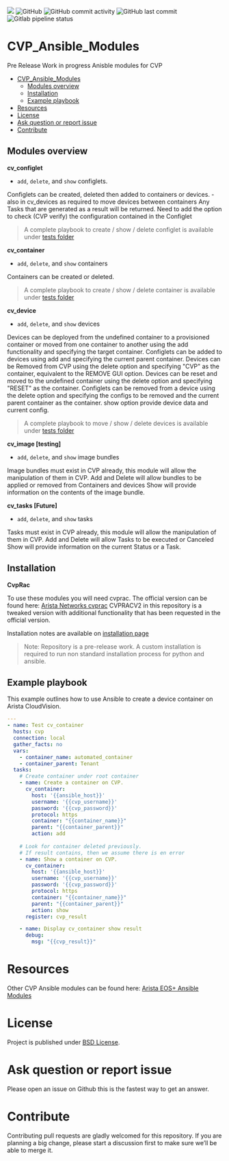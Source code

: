 ![](https://img.shields.io/badge/Arista-CVP%20Automation-blue) ![GitHub](https://img.shields.io/github/license/Hugh-Adams/CVP_Ansible_Modules)  ![GitHub commit activity](https://img.shields.io/github/commit-activity/w/Hugh-Adams/CVP_Ansible_Modules)  ![GitHub last commit](https://img.shields.io/github/last-commit/Hugh-Adams/CVP_Ansible_Modules)  ![Gitlab pipeline status](https://img.shields.io/gitlab/pipeline/arista-projects/CVP_Ansible_Modules)
# CVP_Ansible_Modules
Pre Release Work in progress Anisble modules for CVP


<!-- @import "[TOC]" {cmd="toc" depthFrom=1 depthTo=6 orderedList=false} -->

<!-- code_chunk_output -->

- [CVP_Ansible_Modules](#cvp_ansible_modules)
  - [Modules overview](#modules-overview)
  - [Installation](#installation)
  - [Example playbook](#example-playbook)
- [Resources](#resources)
- [License](#license)
- [Ask question or report issue](#ask-question-or-report-issue)
- [Contribute](#contribute)

<!-- /code_chunk_output -->


## Modules overview

**cv_configlet**

 - `add`, `delete`, and `show` configlets.

  Configlets can be created, deleted then added to containers or devices. - also in cv_devices as required to move devices between containers
  Any Tasks that are generated as a result will be returned.
  Need to add the option to check (CVP verify) the configuration contained in the Configlet

> A complete playbook to create / show / delete configlet is available under [tests folder](tests/playbook.configlet.demo.yaml) 

**cv_container**
 - `add`, `delete`, and `show` containers

Containers can be created or deleted. 

> A complete playbook to create / show / delete container is available under [tests folder](tests/playbook.container.demo.yaml) 

**cv_device**
 - `add`, `delete`, and `show` devices

  Devices can be deployed from the undefined container to a provisioned container or moved from one container to another using the add functionality and specifying the target container. Configlets can be added to devices using add and specifying the current parent container.
  Devices can be Removed from CVP using the delete option and specifying "CVP" as the container, equivalent to the REMOVE GUI option.
  Devices can be reset and moved to the undefined container using the delete option and specifying "RESET" as the container.
  Configlets can be removed from a device using the delete option and specifying the configs to be removed and the current parent container as the container.
  show option provide device data and current config.

> A complete playbook to move / show / delete devices is available under [tests folder](tests/playbook.device.demo.yaml) 

**cv_image [testing]**
 - `add`, `delete`, and `show` image bundles

  Image bundles must exist in CVP already, this module will allow the manipulation of them in CVP.
  Add and Delete will allow bundles to be applied or removed from Containers and devices
  Show will provide information on the contents of the image bundle.

**cv_tasks [Future]**
 - `add`, `delete`, and `show` tasks

  Tasks must exist in CVP already, this module will allow the manipulation of them in CVP.
  Add and Delete will allow Tasks to be executed or Canceled
  Show will provide information on the current Status or a Task.
  

## Installation

**CvpRac**

  To use these modules you will need cvprac.
  The official version can be found here: [Arista Networks cvprac](https://github.com/aristanetworks/cvprac)
  CVPRACV2 in this repository is a tweaked version with additional functionality that has been requested in the official version.

  Installation notes are available on [installation page](INSTALLATION.md)

> Note: Repository is a pre-release work. A custom installation is required to run non standard installation process for python and ansible.

## Example playbook

This example outlines how to use Ansible to create a device container on Arista CloudVision.

```yaml
---
- name: Test cv_container
  hosts: cvp
  connection: local
  gather_facts: no
  vars:
    - container_name: automated_container
    - container_parent: Tenant
  tasks:
    # Create container under root container
    - name: Create a container on CVP.
      cv_container:
        host: '{{ansible_host}}'
        username: '{{cvp_username}}'
        password: '{{cvp_password}}'
        protocol: https
        container: "{{container_name}}"
        parent: "{{container_parent}}"
        action: add
    
    # Look for container deleted previously.
    # If result contains, then we assume there is en error
    - name: Show a container on CVP.
      cv_container:
        host: '{{ansible_host}}'
        username: '{{cvp_username}}'
        password: '{{cvp_password}}'
        protocol: https
        container: "{{container_name}}"
        parent: "{{container_parent}}"
        action: show
      register: cvp_result

    - name: Display cv_container show result
      debug:
        msg: "{{cvp_result}}"
```


# Resources

  Other CVP Ansible modules can be found here: [Arista EOS+ Ansible Modules](https://github.com/arista-eosplus/ansible-cloudvision)

# License

Project is published under [BSD License](LICENSE).

# Ask question or report issue

Please open an issue on Github this is the fastest way to get an answer.

# Contribute

Contributing pull requests are gladly welcomed for this repository. If you are planning a big change, please start a discussion first to make sure we’ll be able to merge it.